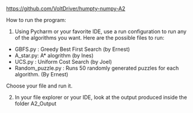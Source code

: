 https://github.com/VoltDriver/humpty-numpy-A2

How to run the program:

1) Using Pycharm or your favorite IDE, use a run configuration to run any of the algorithms you want.
Here are the possible files to run:

- GBFS.py : Greedy Best First Search (by Ernest)
- A_star.py: A* alogrithm (by Ines)
- UCS.py : Uniform Cost Search (by Joel)
- Random_puzzle.py : Runs 50 randomly generated puzzles for each algorithm. (By Ernest)

Choose your file and run it.

2) In your file explorer or your IDE, look at the output produced inside the folder A2_Output